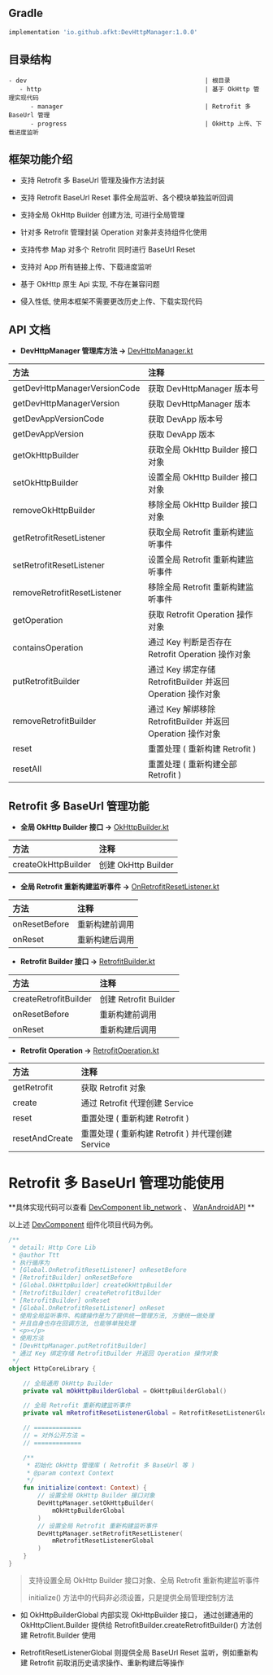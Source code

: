 
## Gradle

```gradle
implementation 'io.github.afkt:DevHttpManager:1.0.0'
```

## 目录结构

```
- dev                                                 | 根目录
   - http                                             | 基于 OkHttp 管理实现代码
      - manager                                       | Retrofit 多 BaseUrl 管理
      - progress                                      | OkHttp 上传、下载进度监听
```


## 框架功能介绍

* 支持 Retrofit 多 BaseUrl 管理及操作方法封装

* 支持 Retrofit BaseUrl Reset 事件全局监听、各个模块单独监听回调

* 支持全局 OkHttp Builder 创建方法, 可进行全局管理

* 针对多 Retrofit 管理封装 Operation 对象并支持组件化使用

* 支持传参 Map 对多个 Retrofit 同时进行 BaseUrl Reset

* 支持对 App 所有链接上传、下载进度监听

* 基于 OkHttp 原生 Api 实现, 不存在兼容问题

* 侵入性低, 使用本框架不需要更改历史上传、下载实现代码


## API 文档

* **DevHttpManager 管理库方法 ->** [DevHttpManager.kt](https://github.com/afkT/DevUtils/blob/master/lib/DevHttpManager/src/main/java/dev/DevHttpManager.kt)

| 方法 | 注释 |
| :- | :- |
| getDevHttpManagerVersionCode | 获取 DevHttpManager 版本号 |
| getDevHttpManagerVersion | 获取 DevHttpManager 版本 |
| getDevAppVersionCode | 获取 DevApp 版本号 |
| getDevAppVersion | 获取 DevApp 版本 |
| getOkHttpBuilder | 获取全局 OkHttp Builder 接口对象 |
| setOkHttpBuilder | 设置全局 OkHttp Builder 接口对象 |
| removeOkHttpBuilder | 移除全局 OkHttp Builder 接口对象 |
| getRetrofitResetListener | 获取全局 Retrofit 重新构建监听事件 |
| setRetrofitResetListener | 设置全局 Retrofit 重新构建监听事件 |
| removeRetrofitResetListener | 移除全局 Retrofit 重新构建监听事件 |
| getOperation | 获取 Retrofit Operation 操作对象 |
| containsOperation | 通过 Key 判断是否存在 Retrofit Operation 操作对象 |
| putRetrofitBuilder | 通过 Key 绑定存储 RetrofitBuilder 并返回 Operation 操作对象 |
| removeRetrofitBuilder | 通过 Key 解绑移除 RetrofitBuilder 并返回 Operation 操作对象 |
| reset | 重置处理 ( 重新构建 Retrofit ) |
| resetAll | 重置处理 ( 重新构建全部 Retrofit ) |

## Retrofit 多 BaseUrl 管理功能

* **全局 OkHttp Builder 接口 ->** [OkHttpBuilder.kt](https://github.com/afkT/DevUtils/blob/master/lib/DevHttpManager/src/main/java/dev/http/manager/OkHttpBuilder.kt)

| 方法 | 注释 |
| :- | :- |
| createOkHttpBuilder | 创建 OkHttp Builder |


* **全局 Retrofit 重新构建监听事件 ->** [OnRetrofitResetListener.kt](https://github.com/afkT/DevUtils/blob/master/lib/DevHttpManager/src/main/java/dev/http/manager/OnRetrofitResetListener.kt)

| 方法 | 注释 |
| :- | :- |
| onResetBefore | 重新构建前调用 |
| onReset | 重新构建后调用 |


* **Retrofit Builder 接口 ->** [RetrofitBuilder.kt](https://github.com/afkT/DevUtils/blob/master/lib/DevHttpManager/src/main/java/dev/http/manager/RetrofitBuilder.kt)

| 方法 | 注释 |
| :- | :- |
| createRetrofitBuilder | 创建 Retrofit Builder |
| onResetBefore | 重新构建前调用 |
| onReset | 重新构建后调用 |


* **Retrofit Operation ->** [RetrofitOperation.kt](https://github.com/afkT/DevUtils/blob/master/lib/DevHttpManager/src/main/java/dev/http/manager/RetrofitOperation.kt)

| 方法 | 注释 |
| :- | :- |
| getRetrofit | 获取 Retrofit 对象 |
| create | 通过 Retrofit 代理创建 Service |
| reset | 重置处理 ( 重新构建 Retrofit ) |
| resetAndCreate | 重置处理 ( 重新构建 Retrofit ) 并代理创建 Service |


# Retrofit 多 BaseUrl 管理功能使用

**具体实现代码可以查看 [DevComponent lib_network](https://github.com/afkT/DevComponent/tree/main/component/core/libs/lib_network/src/main/java/afkt_replace/core/lib/network) 、 [WanAndroidAPI](https://github.com/afkT/DevComponent/blob/main/component/module/module_wanandroid/src/main/java/afkt_replace/module/wan_android/data/api/WanAndroidAPI.kt) **

以上述 [DevComponent](https://github.com/afkT/DevComponent) 组件化项目代码为例。

```kotlin
/**
 * detail: Http Core Lib
 * @author Ttt
 * 执行循序为
 * [Global.OnRetrofitResetListener] onResetBefore
 * [RetrofitBuilder] onResetBefore
 * [Global.OkHttpBuilder] createOkHttpBuilder
 * [RetrofitBuilder] createRetrofitBuilder
 * [RetrofitBuilder] onReset
 * [Global.OnRetrofitResetListener] onReset
 * 使用全局监听事件、构建操作是为了提供统一管理方法, 方便统一做处理
 * 并且自身也存在回调方法, 也能够单独处理
 * <p></p>
 * 使用方法
 * [DevHttpManager.putRetrofitBuilder]
 * 通过 Key 绑定存储 RetrofitBuilder 并返回 Operation 操作对象
 */
object HttpCoreLibrary {

    // 全局通用 OkHttp Builder
    private val mOkHttpBuilderGlobal = OkHttpBuilderGlobal()

    // 全局 Retrofit 重新构建监听事件
    private val mRetrofitResetListenerGlobal = RetrofitResetListenerGlobal()

    // =============
    // = 对外公开方法 =
    // =============

    /**
     * 初始化 OkHttp 管理库 ( Retrofit 多 BaseUrl 等 )
     * @param context Context
     */
    fun initialize(context: Context) {
        // 设置全局 OkHttp Builder 接口对象
        DevHttpManager.setOkHttpBuilder(
            mOkHttpBuilderGlobal
        )
        // 设置全局 Retrofit 重新构建监听事件
        DevHttpManager.setRetrofitResetListener(
            mRetrofitResetListenerGlobal
        )
    }
}
```

> 支持设置全局 OkHttp Builder 接口对象、全局 Retrofit 重新构建监听事件
> 
> initialize() 方法中的代码非必须设置，只是提供全局管理控制方法
    
* 如 OkHttpBuilderGlobal 内部实现 OkHttpBuilder 接口，
  通过创建通用的 OkHttpClient.Builder 提供给 RetrofitBuilder.createRetrofitBuilder() 方法创建 Retrofit.Builder 使用

* RetrofitResetListenerGlobal 则提供全局 BaseUrl Reset 监听，例如重新构建 Retrofit 前取消历史请求操作、重新构建后等操作